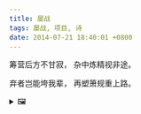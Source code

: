 ```yaml
---
title: 屡战
tags: 屡战, 项目, 诗
date: 2014-07-21 18:40:01 +0800
---
```


筹营后方不甘寂，
杂中炼精视非途。

弃者岂能垮我辈，
再塑箫规重上路。

<details><summary>🖼️</summary>

![](writings/images/2014-07-21-18-40-lv-zhan.JPG)

</details>

